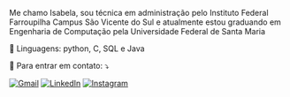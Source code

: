 <p align="left"> 
  Me chamo Isabela, sou técnica em administração pelo Instituto Federal Farroupilha Campus São Vicente do Sul e atualmente estou graduando em Engenharia de Computação pela Universidade Federal de Santa Maria</p>

<p align="left">
  🦄 Linguagens: python, C, SQL e Java
</p>

<p align="left">
  💌 Para entrar em contato: ⤵️
</p>

<p align="left">
  <a href="#" title="Gmail">
  <img src="https://img.shields.io/badge/-Gmail-FF0000?style=flat-square&labelColor=FF0000&logo=gmail&logoColor=white&link=isabela.rodrigues@ecomp.ufsm.br" alt="Gmail"/></a>
  <a href="#" title="LinkedIn">
  <img src="https://img.shields.io/badge/-Linkedin-0e76a8?style=flat-square&logo=Linkedin&logoColor=white&link=https://br.linkedin.com/in/isabela-acosta-7aaa422b5" alt="LinkedIn"/></a>
  <a href="#" title="Instagram">
  <img src="https://img.shields.io/badge/-Instagram-DF0174?style=flat-square&labelColor=DF0174&logo=instagram&logoColor=white&link=https://www.instagram.com/isabela_acr/?next=%2Fisabelacr_%2F" alt="Instagram"/></a>
</p>
